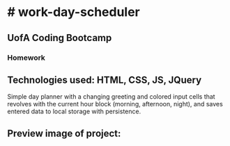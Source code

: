 <h1># work-day-scheduler</h1>
<h2>UofA Coding Bootcamp</h2>
<h3>Homework</h3> 

<h2>Technologies used: HTML, CSS, JS, JQuery</h2>

<p>Simple day planner with a changing greeting and colored input cells that revolves with the current hour block (morning, afternoon, night),
and saves entered data to local storage with persistence. 
  
   <h2>Preview image of project:</h2>
<p  align="center">
<img src="" />
</p>
<br>

